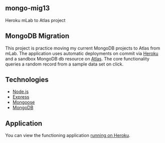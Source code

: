 ## mongo-mig13
Heroku mLab to Atlas project

## MongoDB Migration
This project is practice moving my current MongoDB projects to Atlas from mLab.  The application uses automatic deployments on commit via [Heroku](https://www.heroku.com/) and a sandbox MongoDB db resource on [Atlas](https://www.mongodb.com/cloud/atlas/).  The core functionality queries a random record from a sample data set on click.

## Technologies
* [Node.js](https://nodejs.org/en/)
* [Express](https://expressjs.com/)
* [Mongoose](https://mongoosejs.com/)
* [MongoDB](https://www.mongodb.com/)

## Application
You can view the functioning application [running on Heroku](https://dylanhulbert-mongo-mig.herokuapp.com/).